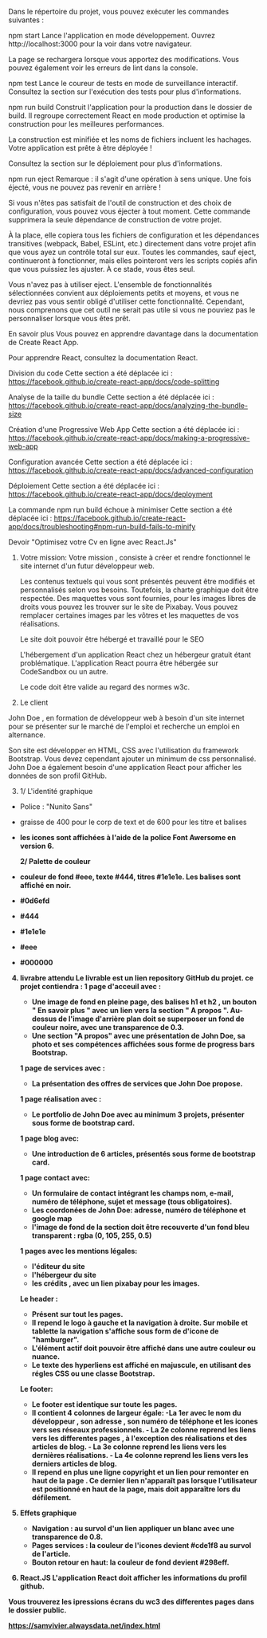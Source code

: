 Dans le répertoire du projet, vous pouvez exécuter les commandes suivantes :

npm start
Lance l'application en mode développement.
Ouvrez http://localhost:3000 pour la voir dans votre navigateur.

La page se rechargera lorsque vous apportez des modifications.
Vous pouvez également voir les erreurs de lint dans la console.

npm test
Lance le coureur de tests en mode de surveillance interactif.
Consultez la section sur l'exécution des tests pour plus d'informations.

npm run build
Construit l'application pour la production dans le dossier de build.
Il regroupe correctement React en mode production et optimise la construction pour les meilleures performances.

La construction est minifiée et les noms de fichiers incluent les hachages.
Votre application est prête à être déployée !

Consultez la section sur le déploiement pour plus d'informations.

npm run eject
Remarque : il s'agit d'une opération à sens unique. Une fois éjecté, vous ne pouvez pas revenir en arrière !

Si vous n'êtes pas satisfait de l'outil de construction et des choix de configuration, vous pouvez vous éjecter à tout moment. Cette commande supprimera la seule dépendance de construction de votre projet.

À la place, elle copiera tous les fichiers de configuration et les dépendances transitives (webpack, Babel, ESLint, etc.) directement dans votre projet afin que vous ayez un contrôle total sur eux. Toutes les commandes, sauf eject, continueront à fonctionner, mais elles pointeront vers les scripts copiés afin que vous puissiez les ajuster. À ce stade, vous êtes seul.

Vous n'avez pas à utiliser eject. L'ensemble de fonctionnalités sélectionnées convient aux déploiements petits et moyens, et vous ne devriez pas vous sentir obligé d'utiliser cette fonctionnalité. Cependant, nous comprenons que cet outil ne serait pas utile si vous ne pouviez pas le personnaliser lorsque vous êtes prêt.

En savoir plus
Vous pouvez en apprendre davantage dans la documentation de Create React App.

Pour apprendre React, consultez la documentation React.

Division du code
Cette section a été déplacée ici : https://facebook.github.io/create-react-app/docs/code-splitting

Analyse de la taille du bundle
Cette section a été déplacée ici : https://facebook.github.io/create-react-app/docs/analyzing-the-bundle-size

Création d'une Progressive Web App
Cette section a été déplacée ici : https://facebook.github.io/create-react-app/docs/making-a-progressive-web-app

Configuration avancée
Cette section a été déplacée ici : https://facebook.github.io/create-react-app/docs/advanced-configuration

Déploiement
Cette section a été déplacée ici : https://facebook.github.io/create-react-app/docs/deployment

La commande npm run build échoue à minimiser
Cette section a été déplacée ici : https://facebook.github.io/create-react-app/docs/troubleshooting#npm-run-build-fails-to-minify



Devoir "Optimisez votre Cv en ligne avec React.Js"

1. Votre mission:
   Votre mission , consiste à créer et rendre fonctionnel le site internet d'un futur développeur web.
   
   Les contenus textuels qui vous sont présentés peuvent être modifiés et personnalisés selon vos besoins. Toutefois, la charte graphique doit être respectée.
   Des maquettes vous sont fournies, pour les images libres de droits vous pouvez les trouver sur le site de Pixabay. Vous pouvez remplacer certaines images par les vôtres et les maquettes de vos réalisations.

   Le site doit pouvoir être hébergé et travaillé pour le SEO

   L'hébergement d'un application React chez un hébergeur gratuit étant problématique. L'application React pourra être hébergée sur CodeSandbox ou un autre.

   Le code doit être valide au regard des normes w3c.

2. Le client

  John Doe , en formation de développeur web à besoin d'un site internet pour se présenter sur le marché de l'emploi et recherche un emploi en alternance.

  Son site est développer en HTML, CSS avec l'utilisation du framework Bootstrap. Vous devez cependant ajouter un minimum de css personnalisé.
  John Doe a également besoin d'une application React pour afficher les données de son profil GitHub.
  
3.   1/ L'identité graphique
  - Police : "Nunito Sans"
  - graisse de 400 pour le corp de text et de 600 pour les titre et balises <strong>
  - les icones sont affichées à l'aide de la police Font Awersome en version 6.

      2/ Palette de couleur
  - couleur de fond #eee, texte #444, titres #1e1e1e. Les balises <strong> sont affiché en noir.
  - #0d6efd
  - #444
  - #1e1e1e
  - #eee
  - #000000
    
4. livrabre attendu
  Le livrable est un lien repository GitHub du projet.
ce projet contiendra :
  1 page d'acceuil avec :
      - Une image de fond en pleine page, des balises h1 et h2 , un bouton " En savoir plus " avec un lien vers la section " A propos ". Au-dessus de l'image d'arrière plan doit se superposer un fond de couleur noire, avec une transparence de 0.3.
      - Une section "A propos" avec une présentation de John Doe, sa photo  et ses compétences affichées sous forme de progress bars Bootstrap.
  
   1 page de services avec :
      - La présentation des offres de services que John Doe propose.

   1 page réalisation avec :
      - Le portfolio de John Doe avec au minimum 3 projets, présenter sous forme de bootstrap card.
  
   1 page blog avec:
      - Une introduction de 6 articles, présentés sous forme de bootstrap card.

   1 page contact avec:
      - Un formulaire de contact intégrant les champs nom, e-mail, numéro de téléphone, sujet et message (tous obligatoires).
      - Les coordonées de John Doe: adresse, numéro de téléphone et google map
      - l'image de fond de la section doit être recouverte d'un fond bleu transparent : rgba (0, 105, 255, 0.5)
  
   1 pages avec les mentions légales:
      - l'éditeur du site
      - l'hébergeur du site
      - les crédits , avec un lien pixabay pour les images.
   
   Le header :
      -  Présent sur tout les pages.
      -  Il repend le logo à gauche et la navigation à droite. Sur mobile et tablette la navigation s'affiche sous form de d'icone de "hamburger".
      -  L'élément actif doit pouvoir être affiché dans une autre couleur ou nuance.
      -  Le texte des hyperliens est affiché en majuscule, en utilisant des régles CSS ou une classe Bootstrap.
  
   Le footer:
      - Le  footer est identique sur toute les pages.
      - Il contient 4 colonnes de largeur égale:
            -La 1er avec le nom du développeur , son adresse , son numéro de téléphone et les icones vers ses réseaux professionnels.
            - La 2e colonne reprend les liens vers les differentes pages , à l'exception des réalisations et des articles de blog.
            - La 3e colonne reprend les liens vers les dernières réalisations.
            - La 4e colonne reprend les liens vers les derniers articles de blog.
     - Il repend en plus une ligne copyright et un lien pour remonter  en haut de la page . Ce dernier lien n'apparaît pas lorsque l'utilisateur est positionné en haut de la page, mais doit apparaître lors du défilement.
  
5. Effets graphique
    - Navigation : au survol d'un lien  appliquer un blanc avec une transparence de 0.8.
    - Pages services : la couleur de l'icones devient #cde1f8 au survol de l'article.
    - Bouton retour en haut: la couleur de fond devient #298eff.
      
6. React.JS
   L'application React doit afficher les informations du profil github.


Vous trouverez les ipressions écrans du wc3 des differentes pages dans le dossier public.

https://samvivier.alwaysdata.net/index.html 
